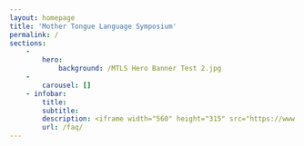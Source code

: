 ```yaml
---
layout: homepage
title: 'Mother Tongue Language Symposium'
permalink: /
sections:
    -
        hero:
            background: /MTLS Hero Banner Test 2.jpg
    -
        carousel: []
    - infobar:
        title: 
        subtitle: 
        description: <iframe width="560" height="315" src="https://www.youtube.com/embed/videoseries?list=PLMC9KNkIncKtGvr2kFRuXBVmBev6cAJ2u" frameborder="0" allow="accelerometer; autoplay; encrypted-media; gyroscope; picture-in-picture" allowfullscreen></iframe>
        url: /faq/
---
```



<!-- Type your notification here - the notification bar will not appear if this is empty. For other changes, refer to _data/homepage.yml to edit the homepage -->
